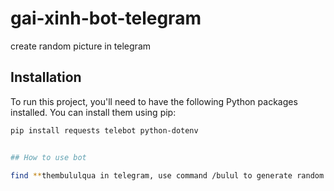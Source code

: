 # gai-xinh-bot-telegram

create random picture in telegram

## Installation

To run this project, you'll need to have the following Python packages installed. You can install them using pip:

```bash
pip install requests telebot python-dotenv


## How to use bot

find **thembululqua in telegram, use command /bulul to generate random picture
